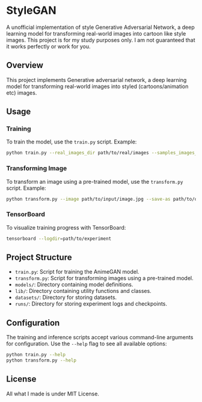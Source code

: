 # StyleGAN
A unofficial implementation of style Generative Adversarial Network, a deep learning model for transforming real-world images into cartoon like style images.
This project is for my study purposes only. I am not guaranteed that it works perfectly or work for you.

## Overview
This project implements Generative adversarial network, a deep learning model for transforming real-world images into styled (cartoons/animation etc) images.

## Usage

### Training
To train the model, use the `train.py` script. Example:
```bash
python train.py --real_images_dir path/to/real/images --samples_images_dir path/to/anime/images --exp_dir path/to/experiment
```

### Transforming Image
To transform an image using a pre-trained model, use the `transform.py` script. Example:
```bash
python transform.py --image path/to/input/image.jpg --save-as path/to/output/image.jpg --weight path/to/model/weight.pt
```

### TensorBoard
To visualize training progress with TensorBoard:
```bash
tensorboard --logdir=path/to/experiment
```

## Project Structure
- `train.py`: Script for training the AnimeGAN model.
- `transform.py`: Script for transforming images using a pre-trained model.
- `models/`: Directory containing model definitions.
- `lib/`: Directory containing utility functions and classes.
- `datasets/`: Directory for storing datasets.
- `runs/`: Directory for storing experiment logs and checkpoints.

## Configuration
The training and inference scripts accept various command-line arguments for configuration. Use the `--help` flag to see all available options:
```bash
python train.py --help
python transform.py --help
```

## License
All what I made is under MIT License.
